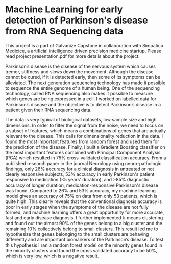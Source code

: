 # Machine Learning for early detection of Parkinson's disease from RNA Sequencing data

This project is a part of Galvanize Capstone in collaboration with Simpatica Medicice, a artificial intelligence driven precision medicine startup. Please read project presentation.pdf for more details about the project.

Parkinson’s disease is the disease of the nervous system which causes tremor, stiffness and slows down the movement. Although the disease cannot be cured, if it is detected early, then some of its symptoms can be alleviated. The next generation sequencing technology has made it possible to sequence the entire genome of a human being. One of the sequencing technology, called RNA sequencing also makes it possible to measure which genes are being expressed in a cell. I worked on labelled data for Parkinson’s disease and the objective is to detect Parkinson’s disease in a patient given their RNA sequencing data.

The data is very typical of biological datasets, low sample size and high dimensions. In order to filter the signal from the noise, we need to focus on a subset of features, which means a combinations of genes that are actually relevant to the disease. This calls for dimensionality reduction in the data. I found the most important features from random forest and used them for the prediction of the disease. Finally, I built a Gradient Boosting classifier on the most important features combined with Principal Component Analysis (PCA) which resulted in 75% cross-validated classification accuracy. From a published research paper in the journal Neurology using neuro-pathologic findings, only 26% accuracy for a clinical diagnosis in untreated or not clearly responsive subjects, 53% accuracy in early Parkinson's patient responsive to medication (<5 years' duration), and >85% diagnostic accuracy of longer duration, medication-responsive Parkinson's disease was found. Compared to 26% and 53% accuracy, my machine learning model gives an accuracy of 75% on data from only 53 patients, which is quite high. This clearly reveals that the conventional diagnosis accuracy is poor in early stages when the symptoms of the disease are not fully formed, and machine learning offers a great opportunity for more accurate, fast and early disease diagnosis. I further implemented k-means clustering and found out the almost 90% of the genes belong to a big cluster and the remaining 10% collectively belong to small clusters. This result led me to hypothesize that genes belonging to the small clusters are behaving differently and are important biomarkers of the Parkinson’s disease. To test this hypothesis I ran a random forest model on the minority genes found in the minority clusters and found the cross validated accuracy to be 50%, which is very low, which is a negative result.
